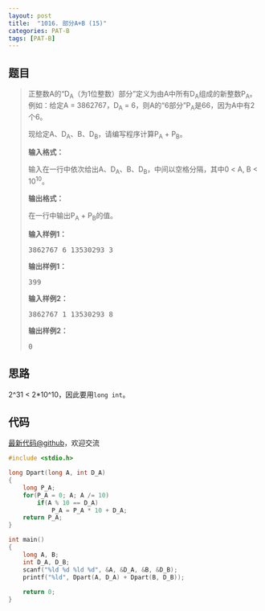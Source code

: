 ```yaml
---
layout: post
title:  "1016. 部分A+B (15)"
categories: PAT-B
tags: [PAT-B]
---
```


## 题目

> <div id="problemContent">
> <p>正整数A的“D<sub>A</sub>（为1位整数）部分”定义为由A中所有D<sub>A</sub>组成的新整数P<sub>A</sub>。例如：给定A = 3862767，D<sub>A</sub> = 6，则A的“6部分”P<sub>A</sub>是66，因为A中有2个6。</p>
> <p>现给定A、D<sub>A</sub>、B、D<sub>B</sub>，请编写程序计算P<sub>A</sub> + P<sub>B</sub>。</p>
> <p><b>
> 输入格式：
> </b></p>
> <p>输入在一行中依次给出A、D<sub>A</sub>、B、D<sub>B</sub>，中间以空格分隔，其中0 &lt; A, B &lt; 10<sup>10</sup>。</p>
> <p><b>
> 输出格式：
> </b></p>
> <p>在一行中输出P<sub>A</sub> + P<sub>B</sub>的值。
> </p>
> <b>输入样例1：</b><pre>
> 3862767 6 13530293 3
> </pre>
> <b>输出样例1：</b><pre>
> 399
> </pre>
> <b>输入样例2：</b><pre>
> 3862767 1 13530293 8
> </pre>
> <b>输出样例2：</b><pre>
> 0
> </pre>
> </div>

## 思路

2^31 < 2*10^10，因此要用`long int`。

## 代码

[最新代码@github](https://github.com/OliverLew/PAT/blob/master/PATBasic/1016.c)，欢迎交流
```c
#include <stdio.h>

long Dpart(long A, int D_A)
{
    long P_A;
    for(P_A = 0; A; A /= 10)
        if(A % 10 == D_A)
            P_A = P_A * 10 + D_A;
    return P_A;
}

int main()
{
    long A, B;
    int D_A, D_B;
    scanf("%ld %d %ld %d", &A, &D_A, &B, &D_B);
    printf("%ld", Dpart(A, D_A) + Dpart(B, D_B));
    
    return 0;
}

```